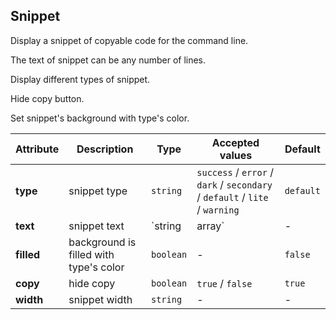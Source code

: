 ## Snippet

Display a snippet of copyable code for the command line.

<ex-code name="ex-snippet-basic"></ex-code>

<ex-code name="ex-snippet-width"></ex-code>

<ex-code name="ex-snippet-multiple">

The text of snippet can be any number of lines.

</ex-code>

<ex-code name="ex-snippet-type">

Display different types of snippet.

</ex-code>

<ex-code name="ex-snippet-withoutCopy">

Hide copy button.

</ex-code>

<ex-code name="ex-snippet-filled">

Set snippet's background with type's color.

</ex-code>

<ex-footer edit-link="https://github.com/zeit-ui/vue/edit/master/docs/en-us/components/snippet.md">

| Attribute  | Description                            | Type             | Accepted values                                                             | Default   |
| ---------- | -------------------------------------- | ---------------- | --------------------------------------------------------------------------- | --------- |
| **type**   | snippet type                           | `string`         | `success` / `error` / `dark` / `secondary` / `default` / `lite` / `warning` | `default` |
| **text**   | snippet text                           | `string | array` | -                                                                           | -         |
| **filled** | background is filled with type's color | `boolean`        | -                                                                           | `false`   |
| **copy**   | hide copy                              | `boolean`        | `true` / `false`                                                            | `true`    |
| **width**  | snippet width                          | `string`         | -                                                                           | -         |

</ex-footer>
